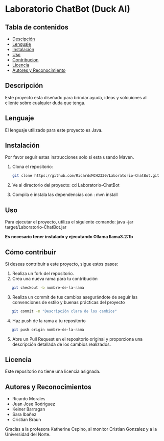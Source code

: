 # Laboratorio ChatBot (Duck AI)

## Tabla de contenidos 
- [Descipción](#descripción)
- [Lenguaje](##lenguajes)
- [Instalación](#instalación)
- [Uso](#uso)
- [Contribucion](#Contribucion)
- [Licencia](#Licencia)
- [Autores y Reconocimiento](#autores-y-reconocimientos)

## Descripción
Este proyecto esta diseñado para brindar ayuda, ideas y solcuiones al cliente sobre cualquier duda que tenga.

## Lenguaje
El lenguaje utilizado para este proyecto es Java.

## Instalación 

Por favor seguir estas instrucciones solo si esta usando Maven.

1. Clona el repositorio:
    ```bash
    git clone https://github.com/RicardoMCH2330/Laboratorio-ChatBot.git

2. Ve al directorio del proyecto:
   cd Laboratorio-ChatBot

3. Compila e instala las dependencias con :
   mvn install

## Uso 
Para ejecutar el proyecto, utiliza el siguiente comando: 
java -jar target/Laboratorio-ChatBot.jar

**Es necesario tener instalado y ejecutando Ollama llama3.2:1b**

## Cómo contribuir 

Si deseas contribuir a este proyecto, sigue estos pasos:

1. Realiza un fork del repositorio.
2. Crea una nueva rama para tu contribución
 ```bash
    git checkout -b nombre-de-la-rama
```
3. Realiza un commit de tus cambios asegurándote de seguir las convenciones de estilo y buenas prácticas del proyecto
  ```bash
     git commit -m "Descripción clara de los cambios"
```
4. Haz push de la rama a tu repositorio
  ```bash
     git push origin nombre-de-la-rama
```
5. Abre un Pull Request en el repositorio original y proporciona una descripción detallada de los cambios realizados.

## Licencia 
Este repositorio no tiene una licencia asignada.

## Autores y Reconocimientos 
 - Ricardo Morales
 - Juan Jose Rodriguez
 - Keiner Barragan
 - Sara Ibañez
 - Cristian Braun

 Gracias a la profesora Katherine Ospino, al monitor Cristian Gonzalez y a la Universidad del Norte. 

